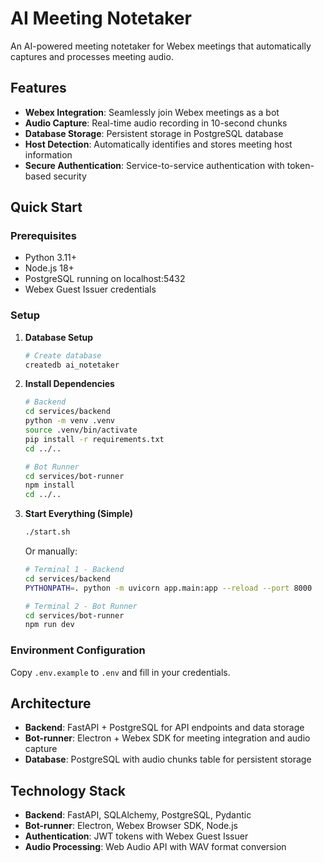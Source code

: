 # AI Meeting Notetaker

An AI-powered meeting notetaker for Webex meetings that automatically captures and processes meeting audio.

## Features

- **Webex Integration**: Seamlessly join Webex meetings as a bot
- **Audio Capture**: Real-time audio recording in 10-second chunks
- **Database Storage**: Persistent storage in PostgreSQL database
- **Host Detection**: Automatically identifies and stores meeting host information
- **Secure Authentication**: Service-to-service authentication with token-based security

## Quick Start

### Prerequisites
- Python 3.11+
- Node.js 18+
- PostgreSQL running on localhost:5432
- Webex Guest Issuer credentials

### Setup

1. **Database Setup**
   ```bash
   # Create database
   createdb ai_notetaker
   ```

2. **Install Dependencies**
   ```bash
   # Backend
   cd services/backend
   python -m venv .venv
   source .venv/bin/activate
   pip install -r requirements.txt
   cd ../..
   
   # Bot Runner
   cd services/bot-runner
   npm install
   cd ../..
   ```

3. **Start Everything (Simple)**
   ```bash
   ./start.sh
   ```

   Or manually:
   ```bash
   # Terminal 1 - Backend
   cd services/backend
   PYTHONPATH=. python -m uvicorn app.main:app --reload --port 8000
   
   # Terminal 2 - Bot Runner
   cd services/bot-runner
   npm run dev
   ```

### Environment Configuration

Copy `.env.example` to `.env` and fill in your credentials.

## Architecture

- **Backend**: FastAPI + PostgreSQL for API endpoints and data storage
- **Bot-runner**: Electron + Webex SDK for meeting integration and audio capture
- **Database**: PostgreSQL with audio chunks table for persistent storage

## Technology Stack

- **Backend**: FastAPI, SQLAlchemy, PostgreSQL, Pydantic
- **Bot-runner**: Electron, Webex Browser SDK, Node.js
- **Authentication**: JWT tokens with Webex Guest Issuer
- **Audio Processing**: Web Audio API with WAV format conversion
